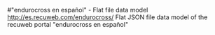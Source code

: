 #"endurocross en español" - Flat file data model
http://es.recuweb.com/endurocross/
Flat JSON file data model of the recuweb portal "endurocross en español"
